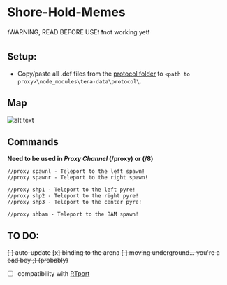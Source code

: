 # Shore-Hold-Memes
❗WARNING, READ BEFORE USE❗ 
❗not working yet❗

## Setup:
- Copy/paste all .def files from the [protocol folder](https://github.com/PinguinRei/Shore-Hold-Memes/tree/master/defs) to `<path to proxy>\node_modules\tera-data\protocol\`.

## Map
![alt text](https://raw.githubusercontent.com/PinguinRei/Shore-Hold-Memes/master/map/guide.jpg)

## Commands
**Need to be used in _Proxy Channel_ (/proxy) or (/8)**
```
//proxy spawnl - Teleport to the left spawn!
//proxy spawnr - Teleport to the right spawn!

//proxy shp1 - Teleport to the left pyre!
//proxy shp2 - Teleport to the right pyre!
//proxy shp3 - Teleport to the center pyre!

//proxy shbam - Teleport to the BAM spawn!
```

## TO DO:
~~[ ] auto-update~~
~~[x] binding to the arena~~
~~[ ] moving underground... you're a bad boy ;) (probably)~~
- [ ] compatibility with [RTport](https://github.com/PinguinRei/RTPort)

